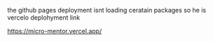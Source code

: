 the github pages deployment isnt loading ceratain packages so he is vercelo deplohyment link 


https://micro-mentor.vercel.app/
